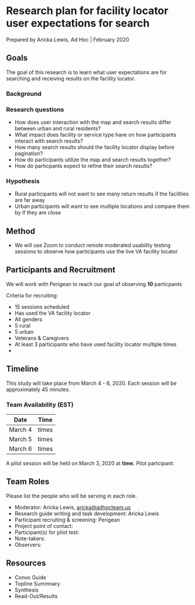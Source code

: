# Research plan for facility locator user expectations for search
Prepared by Aricka Lewis, Ad Hoc | February 2020

## Goals	
The goal of this research is to learn what user expectations are for searching and receiving results on the facility locator.

### Background

### Research questions
- How does user interaction with the map and search results differ between urban and rural residents?
- What impact does facility or service type have on how participants interact with search results?
- How many search results should the facility locator display before pagination?
- How do participants utilize the map and search results together?
- How do particpants expect to refine their search results?

### Hypothesis	
- Rural participants will not want to see many return results if the facilities are far away
- Urban participants will want to see multiple locations and compare them by if they are close 

## Method	
- We will use Zoom to conduct remote moderated usability testing sessions to observe how participants use the live VA facility locator	
	
## Participants and Recruitment	
We will work with Perigean to reach our goal of observing **10** particpants

Criteria for recruiting:
- 15 sessions scheduled
- Has used the VA facility locator
- All genders
- 5 rural
- 5 urban 
- Veterans & Caregivers 
- At least 3 participants who have used facility locator multiple times
- 

## Timeline 	
This study will take place from March 4 - 6, 2020.
Each session will be approximately 45 minutes.
	
### Team Availability (EST)

Date | Time
-----|-------
March 4 | times
March 5 | times
March 6 | times

A pilot session will be held on March 3, 2020 at **time.** 
Pilot partcipant: 

## Team Roles	
Please list the people who will be serving in each role. 
- Moderator: Aricka Lewis, aricka@adhocteam.us
- Research guide writing and task development: Aricka Lewis	
- Participant recruiting & screening:	Perigean
- Project point of contact:	
- Participant(s) for pilot test: 	
- Note-takers:	
- Observers:	

## Resources	
- Convo Guide		
- Topline Summnary
- Synthesis
- Read-Out/Results	
